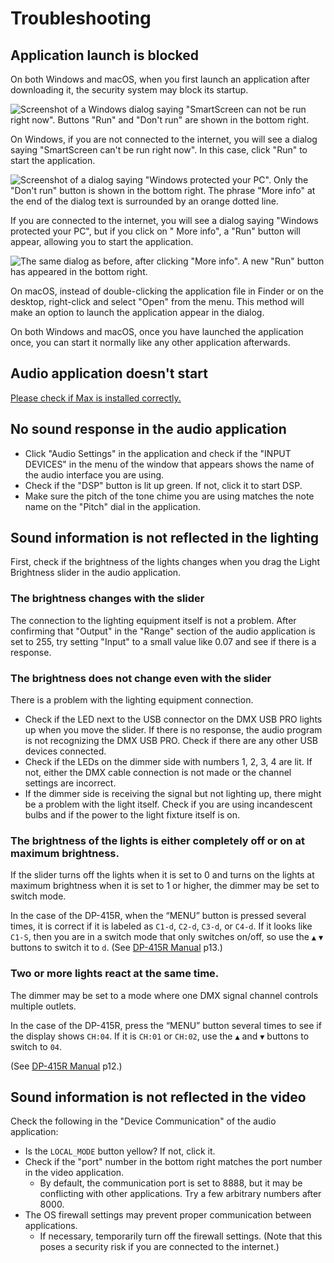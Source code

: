 # Troubleshooting

## Application launch is blocked

On both Windows and macOS, when you first launch an application after downloading it, the security system may block its
startup.

![Screenshot of a Windows dialog saying "SmartScreen can not be run right now". Buttons "Run" and "Don't run" are shown in the bottom right.](../img/windowsdefender1.png)

On Windows, if you are not connected to the internet, you will see a dialog saying "SmartScreen can't be run right now".
In this case, click "Run" to start the application.

![Screenshot of a dialog saying "Windows protected your PC". Only the "Don't run" button is shown in the bottom right. The phrase "More info" at the end of the dialog text is surrounded by an orange dotted line.](../img/windowsdefender2.png)

If you are connected to the internet, you will see a dialog saying "Windows protected your PC", but if you click on "
More info", a "Run" button will appear, allowing you to start the application.

![The same dialog as before, after clicking "More info". A new "Run" button has appeared in the bottom right.](../img/windowsdefender3.png)

On macOS, instead of double-clicking the application file in Finder or on the desktop, right-click and select "Open"
from the menu. This method will make an option to launch the application appear in the dialog.

On both Windows and macOS, once you have launched the application once, you can start it normally like any other
application afterwards.

## Audio application doesn't start

[Please check if Max is installed correctly.](../Preparation/Software/index.en.md#installing-cycling-74-max)

## No sound response in the audio application

- Click "Audio Settings" in the application and check if the "INPUT DEVICES" in the menu of the window that appears
  shows the name of the audio interface you are using.
- Check if the "DSP" button is lit up green. If not, click it to start DSP.
- Make sure the pitch of the tone chime you are using matches the note name on the "Pitch" dial in the application.

## Sound information is not reflected in the lighting

First, check if the brightness of the lights changes when you drag the Light Brightness slider in the audio application.

### The brightness changes with the slider

The connection to the lighting equipment itself is not a problem. After confirming that "Output" in the "Range" section
of the audio application is set to 255, try setting "Input" to a small value like 0.07 and see if there is a response.

### The brightness does not change even with the slider

There is a problem with the lighting equipment connection.

- Check if the LED next to the USB connector on the DMX USB PRO lights up when you move the slider. If there is no
  response, the audio program is not recognizing the DMX USB PRO. Check if there are any other USB devices connected.
- Check if the LEDs on the dimmer side with numbers 1, 2, 3, 4 are lit. If not, either the DMX cable connection is not
  made or the channel settings are incorrect.
- If the dimmer side is receiving the signal but not lighting up, there might be a problem with the light itself. Check
  if you are using incandescent bulbs and if the power to the light fixture itself is on.

### The brightness of the lights is either completely off or on at maximum brightness.

If the slider turns off the lights when it is set to 0 and turns on the lights at maximum brightness when it is set to 1 or higher, the dimmer may be set to switch mode.

In the case of the DP-415R, when the “MENU” button is pressed several times, it is correct if it is labeled as `C1-d`, `C2-d`, `C3-d`, or `C4-d`. If it looks like `C1-S`, then you are in a switch mode that only switches on/off, so use the `▲` `▼` buttons to switch it to `d`. (See [DP-415R Manual](https://d295jznhem2tn9.cloudfront.net/ItemRelatedFiles/11443/dp-415r.pdf) p13.)

### Two or more lights react at the same time.

The dimmer may be set to a mode where one DMX signal channel controls multiple outlets.

In the case of the DP-415R, press the “MENU” button several times to see if the display shows `CH:04`. If it is `CH:01` or `CH:02`, use the `▲` and `▼` buttons to switch to `04`.

(See [DP-415R Manual](https://d295jznhem2tn9.cloudfront.net/ItemRelatedFiles/11443/dp-415r.pdf) p12.)


## Sound information is not reflected in the video

Check the following in the "Device Communication" of the audio application:

- Is the `LOCAL_MODE` button yellow? If not, click it.
- Check if the "port" number in the bottom right matches the port number in the video application.
  - By default, the communication port is set to 8888, but it may be conflicting with other applications. Try a few
      arbitrary numbers after 8000.
- The OS firewall settings may prevent proper communication between applications.
  - If necessary, temporarily turn off the firewall settings. (Note that this poses a security risk if you are
      connected to the internet.)
